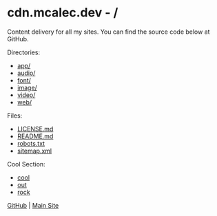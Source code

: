 # cdn.mcalec.dev - /

Content delivery for all my sites. You can find the source code below at GitHub.  

Directories:

- [app/](/app/)
- [audio/](/audio/)
- [font/](/font/)
- [image/](/image/)
- [video/](/video/)
- [web/](/web/)

Files:

- [LICENSE.md](/LICENSE.md)
- [README.md](/README.md)
- [robots.txt](/robots.txt)
- [sitemap.xml](/sitemap.xml)

Cool Section:

- [cool](/web/html/cool.html)
- [out](/web/html/out.html)
- [rock](/web/html/rock.html)

[GitHub](https://github.com/McAlec1/cdn-mcalec-dev/) | [Main Site](https://www.mcalec.dev/)
